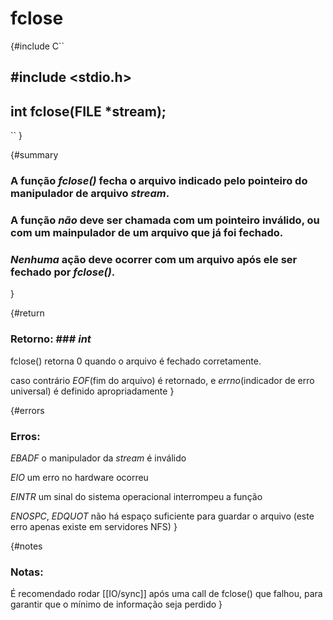 # fclose #

{#include
C``
## #include <stdio.h> ##

## int fclose(FILE *stream); ##

``
}

{#summary
### A função _fclose()_ fecha o arquivo indicado pelo pointeiro do manipulador de arquivo _stream_. ###

### A função *não* deve ser chamada com um pointeiro inválido, ou com um mainpulador de um arquivo que já foi fechado. ###

### *Nenhuma* ação deve ocorrer com um arquivo após ele ser fechado por _fclose()_. ###

}

{#return
### Retorno: ### _int_

fclose() retorna 0 quando o arquivo é fechado corretamente.

caso contrário _EOF_(fim do arquivo) é retornado, e _errno_(indicador de erro universal) é definido apropriadamente
}

{#errors
### Erros: ###

_EBADF_ o manipulador da _stream_ é inválido

_EIO_ um erro no hardware ocorreu

_EINTR_ um sinal do sistema operacional interrompeu a função

_ENOSPC_, _EDQUOT_ não há espaço suficiente para guardar o arquivo (este erro apenas existe em servidores NFS)
}

{#notes
### Notas: ###

É recomendado rodar [[IO/sync]] após uma call de fclose() que falhou, para garantir que o mínimo de informação seja perdido
}

